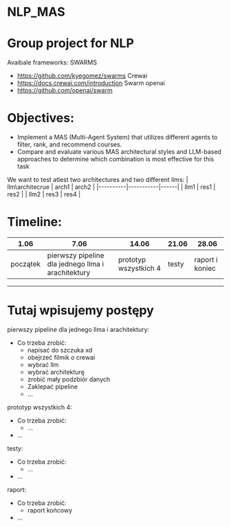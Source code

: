 # NLP_MAS
# Group project for NLP

Avaibale frameworks:
SWARMS
- https://github.com/kyegomez/swarms
Crewai
- https://docs.crewai.com/introduction
Swarm openai
- https://github.com/openai/swarm


# Objectives:
- Implement a MAS (Multi-Agent System) that utilizes different agents to filter, rank, and recommend courses.
- Compare and evaluate various MAS architectural styles and LLM-based approaches to determine which combination is most effective for this task

We want to test atlest two architectures and two different llms:
| llm\architecrue | arch1  | arch2 |
|----------|-----------|------|
| llm1 |  res1  |  res2  |
| llm2 |  res3  |  res4  |

# Timeline:

| 1.06 | 7.06 | 14.06 | 21.06 | 28.06 |
|------|------|-------|-------|-------|
| początek |  pierwszy pipeline dla jednego llma i arachitektury | prototyp wszystkich 4 | testy | raport i koniec | 

---
# Tutaj wpisujemy postępy
pierwszy pipeline dla jednego llma i arachitektury:
- Co trzeba zrobić:
  - napisać do szczuka xd
  - obejrzeć filmik o crewai
  - wybrać llm
  - wybrać architekturę
  - zrobić mały podzbiór danych
  - Zaklepać pipeline
  - ...

prototyp wszystkich 4:
- Co trzeba zrobić:
  - ...
- ...

testy:
- Co trzeba zrobić:
  - ...
- ...

raport:
- Co trzeba zrobić:
  - raport końcowy
- ...
